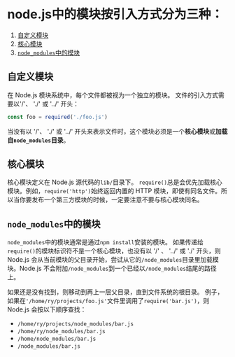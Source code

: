 # node.js中的模块按引入方式分为三种：
1. [自定义模块](#custom)
2. [核心模块](#core)
3. [`node_modules`中的模块](#node_modules)

## <span id="custom">自定义模块</span>
在 Node.js 模块系统中，每个文件都被视为一个独立的模块。
文件的引入方式需要以'/'、 './' 或 '../' 开头：
```javascript
const foo = required('./foo.js')
```
当没有以 '/'、 './' 或 '../' 开头来表示文件时，这个模块必须是一个**核心模块**或**加载自`node_modules`目录**。

## <span id="core">核心模块</span>
核心模块定义在 Node.js 源代码的`lib/`目录下。
`require()`总是会优先加载核心模块。例如，`require('http')`始终返回内置的 HTTP 模块，即使有同名文件。所以当你要发布一个第三方模块的时候，一定要注意不要与核心模块同名。

## <span id="node_modules">`node_modules`中的模块</span>
`node_modules`中的模块通常是通过`npm install`安装的模块。
如果传递给`require()`的模块标识符不是一个核心模块，也没有以 '/' 、 '../' 或 './' 开头，则 Node.js 会从当前模块的父目录开始，尝试从它的`/node_modules`目录里加载模块。Node.js 不会附加`/node_modules`到一个已经以`/node_modules`结尾的路径上。

如果还是没有找到，则移动到再上一层父目录，直到文件系统的根目录。
例子，如果在`'/home/ry/projects/foo.js'`文件里调用了`require('bar.js')`，则 Node.js 会按以下顺序查找：
+ `/home/ry/projects/node_modules/bar.js`
+ `/home/ry/node_modules/bar.js`
+ `/home/node_modules/bar.js`
+ `/node_modules/bar.js`